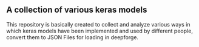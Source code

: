 ## A collection of various keras models
This repository is basically created to collect and analyze various ways in which keras models have been implemented and used by different people, 
convert them to JSON Files for loading in deepforge.
